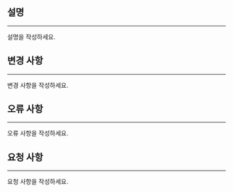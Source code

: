 ## 설명
* * *
설명을 작성하세요.

## 변경 사항
* * *
변경 사항을 작성하세요.

## 오류 사항
* * *
오류 사항을 작성하세요.

## 요청 사항
* * *
요청 사항을 작성하세요.
